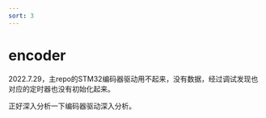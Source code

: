 ```yaml
---
sort: 3
---
```

# encoder

2022.7.29，主repo的STM32编码器驱动用不起来，没有数据，经过调试发现也对应的定时器也没有初始化起来。

正好深入分析一下编码器驱动深入分析。

